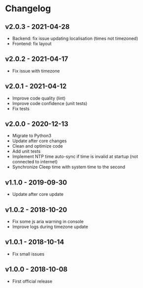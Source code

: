 # Changelog

## v2.0.3 - 2021-04-28

* Backend: fix issue updating localisation (times not timezoned)
* Frontend: fix layout

## v2.0.2 - 2021-04-17

* Fix issue with timezone

## v2.0.1 - 2021-04-12

* Improve code quality (lint)
* Improve code confidence (unit tests)
* Fix tests

## v2.0.0 - 2020-12-13

* Migrate to Python3
* Update after core changes
* Clean and optimize code
* Add unit tests
* Implement NTP time auto-sync if time is invalid at startup (not connected to internet)
* Synchronize Cleep time with system time to the second

## v1.1.0 - 2019-09-30

* Update after core update

## v1.0.2 - 2018-10-20

* Fix some js aria warning in console
* Improve logs during timezone update

## v1.0.1 - 2018-10-14

* Fix small issues

## v1.0.0 - 2018-10-08

* First official release

